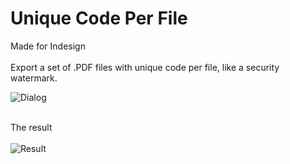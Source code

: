 # Unique Code Per File

Made for Indesign<br><br>
Export a set of .PDF files with unique code per file, like a security watermark.<br>

![Dialog](https://d3crtwyc2nw0fl.cloudfront.net/items/3A2q3s2H3e442t0m0i2u/Screen%20Shot%202019-04-29%20at%2021.42.39.png)

<br>The result<br><br>
![Result](https://d3crtwyc2nw0fl.cloudfront.net/items/1I042H0r351d3R2D403Z/Screen%20Shot%202019-04-29%20at%2021.49.57.png
)
